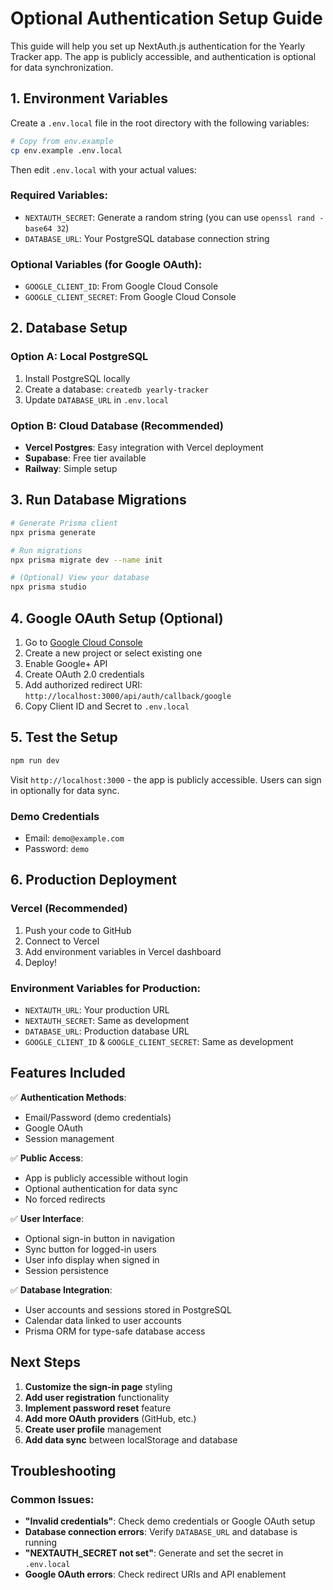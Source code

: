 # Optional Authentication Setup Guide

This guide will help you set up NextAuth.js authentication for the Yearly Tracker app. The app is publicly accessible, and authentication is optional for data synchronization.

## 1. Environment Variables

Create a `.env.local` file in the root directory with the following variables:

```bash
# Copy from env.example
cp env.example .env.local
```

Then edit `.env.local` with your actual values:

### Required Variables:
- `NEXTAUTH_SECRET`: Generate a random string (you can use `openssl rand -base64 32`)
- `DATABASE_URL`: Your PostgreSQL database connection string

### Optional Variables (for Google OAuth):
- `GOOGLE_CLIENT_ID`: From Google Cloud Console
- `GOOGLE_CLIENT_SECRET`: From Google Cloud Console

## 2. Database Setup

### Option A: Local PostgreSQL
1. Install PostgreSQL locally
2. Create a database: `createdb yearly-tracker`
3. Update `DATABASE_URL` in `.env.local`

### Option B: Cloud Database (Recommended)
- **Vercel Postgres**: Easy integration with Vercel deployment
- **Supabase**: Free tier available
- **Railway**: Simple setup

## 3. Run Database Migrations

```bash
# Generate Prisma client
npx prisma generate

# Run migrations
npx prisma migrate dev --name init

# (Optional) View your database
npx prisma studio
```

## 4. Google OAuth Setup (Optional)

1. Go to [Google Cloud Console](https://console.cloud.google.com/)
2. Create a new project or select existing one
3. Enable Google+ API
4. Create OAuth 2.0 credentials
5. Add authorized redirect URI: `http://localhost:3000/api/auth/callback/google`
6. Copy Client ID and Secret to `.env.local`

## 5. Test the Setup

```bash
npm run dev
```

Visit `http://localhost:3000` - the app is publicly accessible. Users can sign in optionally for data sync.

### Demo Credentials
- Email: `demo@example.com`
- Password: `demo`

## 6. Production Deployment

### Vercel (Recommended)
1. Push your code to GitHub
2. Connect to Vercel
3. Add environment variables in Vercel dashboard
4. Deploy!

### Environment Variables for Production:
- `NEXTAUTH_URL`: Your production URL
- `NEXTAUTH_SECRET`: Same as development
- `DATABASE_URL`: Production database URL
- `GOOGLE_CLIENT_ID` & `GOOGLE_CLIENT_SECRET`: Same as development

## Features Included

✅ **Authentication Methods**:
- Email/Password (demo credentials)
- Google OAuth
- Session management

✅ **Public Access**:
- App is publicly accessible without login
- Optional authentication for data sync
- No forced redirects

✅ **User Interface**:
- Optional sign-in button in navigation
- Sync button for logged-in users
- User info display when signed in
- Session persistence

✅ **Database Integration**:
- User accounts and sessions stored in PostgreSQL
- Calendar data linked to user accounts
- Prisma ORM for type-safe database access

## Next Steps

1. **Customize the sign-in page** styling
2. **Add user registration** functionality
3. **Implement password reset** feature
4. **Add more OAuth providers** (GitHub, etc.)
5. **Create user profile** management
6. **Add data sync** between localStorage and database

## Troubleshooting

### Common Issues:
- **"Invalid credentials"**: Check demo credentials or Google OAuth setup
- **Database connection errors**: Verify `DATABASE_URL` and database is running
- **"NEXTAUTH_SECRET not set"**: Generate and set the secret in `.env.local`
- **Google OAuth errors**: Check redirect URIs and API enablement 